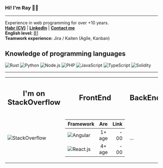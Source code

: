 ### Hi! I'm Ray 👋✨
***

Experience in web programming for over +10 years.
<br />
**[Habr (CV)](https://career.habr.com/isolution666)** |
**[LinkedIn](https://www.linkedin.com/in/inc-defina/)** | 
**[Сontact me](https://solutions-dev.netlify.app)**
<br />
**English level:** [B1](https://www.efset.org/ru/cefr/b1/)
<br />
**Teamwork experience:**  Jira / Kaiten (Agile, Kanban) 

## Knowledge of programming languages

![Rust](https://img.shields.io/badge/rust-black?style=for-the-badge&logo=rust&logoColor=8000ff)
![Python](https://img.shields.io/badge/python-black?style=for-the-badge&logo=python&logoColor=ffdf76)
![Node.js](https://img.shields.io/badge/node.js-black?style=for-the-badge&logo=Node.js&logoColor=026e00)
![PHP](https://img.shields.io/badge/php-black?style=for-the-badge&logo=php&logoColor=7a86b8)
![JavaScript](https://img.shields.io/badge/javascript-black?style=for-the-badge&logo=javascript&logoColor=efd81d)
![TypeScript](https://img.shields.io/badge/typescript-black?style=for-the-badge&logo=TypeScript&logoColor=3178c6)
![Solidity](https://img.shields.io/badge/solidity-black?style=for-the-badge&logo=solidity&logoColor=blue)

---

<table>
<tr>
<th>
  
## I'm on StackOverflow

</th>
<th>
  
## FrontEnd

</th>
<th>
  
## BackEnd 
  
</th>
</tr>
<tr>
<td>
  


![StackOverflow](https://github-readme-stackoverflow.vercel.app/?userID=13095882&theme=dark)
</td>
<td>
  

  
| Framework                                                                                                  |      Are      |  Link |
|------------------------------------------------------------------------------------------------------------|:-------------:|------:|
| ![Angular](https://img.shields.io/badge/angular-maroon?style=for-the-badge&logo=angular&logoColor=red)     |  1+ age       | -  00 |
| ![React.js](https://img.shields.io/badge/react.js-mediumblue?style=for-the-badge&logo=react&logoColor=cyan)|  4+ age       |  - 00 |


</td>
<td>

  ...
</td>
</tr>
</table>

